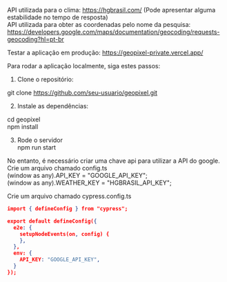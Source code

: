 API utilizada para o clima: https://hgbrasil.com/ (Pode apresentar alguma estabilidade no tempo de resposta)  
API utilizada para obter as coordenadas pelo nome da pesquisa: https://developers.google.com/maps/documentation/geocoding/requests-geocoding?hl=pt-br  

Testar a aplicação em produção: https://geopixel-private.vercel.app/  

Para rodar a aplicação localmente, siga estes passos:  

1. Clone o repositório:

git clone https://github.com/seu-usuario/geopixel.git  

2. Instale as dependências:

cd geopixel  
npm install  

3. Rode o servidor  
npm run start  


No entanto, é necessário criar uma chave api para utilizar a API do google.  
Crie um arquivo chamado config.ts  
(window as any).API_KEY = "GOOGLE_API_KEY";  
(window as any).WEATHER_KEY = "HGBRASIL_API_KEY";  

Crie um arquivo chamado cypress.config.ts  
```json
import { defineConfig } from "cypress";  

export default defineConfig({  
  e2e: {  
    setupNodeEvents(on, config) {  
    },  
  },  
  env: {  
    API_KEY: "GOOGLE_API_KEY",  
  }  
});
```

